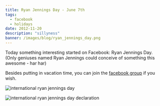 ```yaml
---
title: Ryan Jennings Day - June 7th
tags:
  - facebook
  - holidays
date: 2012-11-20
description: "sillyness"
banner: /images/blog/ryan_jennings_day.png
---
```


Today something interesting started on Facebook: Ryan Jennings Day.  (Only geniuses named Ryan Jennings could conceive of something this awesome - har har)

Besides putting in vacation time, you can join the [facebook group](http://www.facebook.com/events/453998244659027/) if you wish.

![international ryan jennings day](/images/blog/ryan_jennings_day.png)

![international ryan jennings day declaration](/images/blog/ryan_jennings_day_inception.png)
